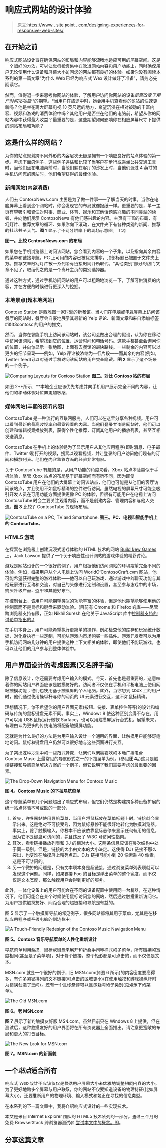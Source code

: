 # 响应式网站的设计体验

> 原文:[https://www . site point . com/designing-experiences-for-responsive-web-sites/](https://www.sitepoint.com/designing-experiences-for-responsive-web-sites/)

## 在开始之前

响应式网站设计旨在确保网站的布局和内容能够流畅地适应可用的屏幕空间。这是一个很好的方法，可以让您将投资集中在改进网站内容和用户功能上，同时确保用户无论使用什么设备和屏幕大小访问您的网站都有良好的体验。如果你没有阅读本系列的第一篇文章“为什么 Web 已经为响应式 Web 设计做好了准备”，请务必先阅读它。

然而，值得退一步来思考你网站的体验，了解用户访问你网站的设备*是否改变了用户对网站功能* *的期望。*当用户在旅途中时，她会用手机查看你的网站的快速更新吗？他是坐在离大屏幕电视 10 英尺远的地方，希望沉浸在相对被动的丰富内容、视频和游戏的消费体验中吗？其他用户是否坐在他们的电脑前，希望从你的网站内容中获得最大收益？最重要的是，这些期望如何影响你在相应屏幕尺寸下提供的网站布局和功能？

## 这是什么样的网站？

为你的站点规划跨不同外形的内容层次无疑是拥有一个响应良好的站点体验的第一步。考虑下面的例子，这些例子评估和比较了当客户在步行或乘坐公共交通工具时，当他们坐在电脑桌前时，当他们躺在客厅的沙发上时，当他们通过 4 英寸的手机访问您的网站时，他们希望获得的最佳体验。

### 新闻网站(内容消费)

人们去 ContosoNews.com 主要是为了做一件事——了解当天的时事。当你在电脑屏幕上看到这个网站时，你会发现它的布局就像报纸一样。更重要的是，单一主页有望吸引和留住对时事、商业、体育、娱乐和其他话题感兴趣的不同类型的读者，并向他们展示 ContosoNews 有他们感兴趣的内容。主页有丰富的布局，有幻灯片、推荐文章的循环、如果你向下滚动，在文件夹下有各种类别的新闻、推荐的社论甚至天气。**图 1** 显示了不同分辨率下的现场示意图。
T3】

**图一。比较 ContosoNews.com 的布局**

如果您在手机浏览器上访问该网站，您会看到内容的一个子集，以及指向其余内容的菜单和链接导航。PC 上可用的内容已被优先排序，顶部标题已被置于文件夹上方。推荐文章的幻灯片被一系列带有链接的简介所取代。“其他类别”部分的热门文章不见了，取而代之的是一个离开主页的类别选择器。

通过这种方式，通过手机访问网站的用户可以粗略地浏览一下，了解可供消费的内容，并在方便的时候进行更深入的挖掘。

### 本地景点(超本地网站)

Contoso Station 是西雅图一家时髦的新餐馆。当人们在电脑或电视屏幕上访问该餐厅的网站时，餐厅会自豪地展示其最新的 Yelp 评论、新闻文章和来自添加标签#i&lt3contoso 的用户的推文。

然而，当你在智能手机上访问该网站时，该公司会做出合理的假设，认为你在移动中访问该网站，希望找到它的位置、运营时间和电话号码。这款手机甚至会询问你的位置，并向你显示一张地图，上面有去餐馆的最快路线。一些剩余的内容可以以更少的细节呈现——例如，Yelp 评论被浓缩为一行片段——而其余的内容(例如，Twitter feed)可以对通过手机访问该网站的用户完全隐藏。**图 2** 显示了这个场景的一个例子。

![Comparing Layouts for Contoso Station](../Images/01d27a483f4d5e477cb50e7bb78590f6.png)
**图二。对比 Contoso 站的布局**

如图 2**所示，**本地企业应该优先考虑并向手机用户展示完全不同的内容，让他们的移动体验对位置更加敏感。

### 媒体网站(丰富的视听内容)

ContosoTube 是一种流行的互联网服务，人们可以在这里分享各种视频。用户可以看到最新的最高收视率和最常观看的内容。当他们登录并浏览网站时，他们可以创建和编辑视频播放列表，获得个性化推荐，订阅其他用户的播放列表，甚至互相发送消息。

ContosoTube 在手机上的体验是为了显示用户从其他应用程序(即时消息、电子邮件、Twitter 等)打开的视频，搜索以观看视频，并让登录的用户访问他们现有的订阅和播放列表。他们在内容监管方面的经验非常有限。

关于 ContosoTube 有趣的是，从用户功能的角度来看，Xbox 站点体验类似于手机体验，尽管 Xbox 站点的布局基于屏幕空间而有所不同，因为即使 ContosoTube 用户在他们的大屏幕上访问该站点，他们也可能是从他们的客厅访问该站点，并且使用不如鼠标精确的控件进行访问。虽然电视的屏幕尺寸可能会吸引开发人员在可用功能方面提供更像 PC 的体验，但很有可能用户在电视上访问 ContosoTube 时会主要关注观看内容，而不是创建内容、管理内容和与他人交流。**图 3** 比较了 ContosoTube 的现场布局。

![ContosoTube on a PC, TV and Smartphone.](../Images/3d77cf59b2a1f565351db7f95c78b19b.png)
**图三。PC、电视和智能手机上的 ContosoTube。**

### HTML5 游戏

在探索在浏览器上创建沉浸式游戏体验的 HTML 技术的网站 [Build New Games](http://buildnewgames.com/a-study-in-adaptive-game-design/) 上，Jack Lawson 提供了一个关于响应性设计网站的游戏体验的精彩讨论。

游戏是网站设计的一个很好的例子，用户根据他们访问网站的环境期望完全不同的体验。例如，如果用户从个人电脑上访问 WorldOfContosoCraft.com 网站，他可能希望获得完整的游戏体验——他可以自己玩游戏，通过游戏中的聊天功能与其他玩家进行互动和交流，对自己的头像进行定制和设置，甚至参与游戏中的市场，购买升级产品、盔甲和其他好东西。

在控制台上，该用户可能期望类似的功能丰富的体验，但是他也期望能够使用他的控制器而不是鼠标和键盘来驱动体验。(目前有 Chrome 和 Firefox 的库——尽管跨浏览器支持有限，正如 Nikhil Suresh 在他关于 JavaScript 库中[控制器支持的讨论中指出的。)](http://buildnewgames.com/console-experience-on-the-web/)

在手机本身上，用户可能希望执行更简单的操作，例如检查他的库存和玩家统计数据，对化身执行一些定制，可能从游戏内市场购买一些插件。游戏开发者可以为用手机访问网站几分钟的用户提供这种上下文相关的体验，即使他们不能玩游戏，也可以让他们的用户参与到整体体验中。

## 用户界面设计的考虑因素(又名胖手指)

除了信息设计，你还需要考虑用户输入的模式。今天，首先也是最重要的，这意味着你的网站用户界面应该是触摸友好的。访问者不仅仅在手机和平板电脑上使用网站触摸功能；他们也使用基于触摸屏的个人电脑。此外，当你想到 Xbox 上的用户时，他们通过使用操纵杆与你的网页的 UI 元素进行交互，这不如鼠标精确。

理想情况下，你不希望你的用户界面元素(按钮、链接、表单控件等等)的设计和编码与传统的鼠标键盘元素不同。事实上，Windows 8 使这种区别变得不存在，用户可以用 USB 鼠标运行微软 Surface，也可以用触摸屏运行台式机。展望未来，有理由认为更多的传统电脑将配备触摸屏功能。

这就是为什么最好的方法是为用户输入设计一个通用的界面，让触摸用户能够舒适地访问。鼠标和键盘用户仍然可以很好地与这些页面进行交互。

为了突出这种方法中的一些范式转变，让我们以我最喜欢的本地广播电台 Contoso Music 上最常见的导航形式之一的下拉菜单为例。(参见**图 4。**)这只是触控链接和导航菜单解决方案的一个例子，但它说明了我们需要考虑的最重要的因素。

![The Drop-Down Navigation Menu for Contoso Music](../Images/5759cbd9d48606433def062a281f995f.png)

**图 4。Contoso Music 的下拉导航菜单**

这个导航菜单有几个问题超出了响应式布局，但它们仍然是构建跨多种设备扩展的统一站点体验不可或缺的一部分。

1.  首先，许多网站使用导航菜单，当用户将鼠标放在菜单标题上时，链接就会显示出来。这是绝对不可接受的，因为鼠标悬停不能很好地转化为触摸浏览器。事实上，除了触摸输入，你根本不应该依靠鼠标悬停来显示任何有用的信息，因为它不是键盘可访问的，并且违反了 W3C 可访问性指南。
2.  其次，看看链接播放列表和 DJ 的相对大小。这两条信息应该在层次结构中处于同一级别。但是，链接的大小由文本的大小决定。这使得 DJs 链接不那么突出，也更难在触摸屏上精确点击。DJs 链接可能小到 20 像素乘 40 像素，这是不可访问的。
3.  另一个微妙的问题是，只有文本项本身是超链接，通过浏览菜单列表项就可以发现这个问题。同样，如果链接 Foo 的目标是弹出菜单的整个宽度，而不仅仅是文本宽度，那么触摸用户会得到更好的服务。

此外，一体化设备上的用户可能会在不同的设备配置中使用同一台机器，在这种情况下，他们可能会在某个时候使用鼠标访问您的网站，然后通过触摸重新访问它。为用户提供触摸友好、间距合理的超链接和导航是有益的。

图 5 显示了一个触摸屏导航的常见例子，很多网站都将其用于菜单，尤其是在移动应用程序或平板电脑的侧边栏中。

![A Touch-Friendly Redesign of the Contoso Music Navigation Menu](../Images/27530ed3ea5d8eda44c542a702b28d10.png)

**图 5。Contoso 音乐导航菜单的人性化重新设计**

导航菜单利用触摸、鼠标或键盘来展开和折叠手风琴样式的子菜单。所有链接的宽度相同(甚至是子菜单项)，对于每个链接，整个矩形都是可点击的，而不仅仅是文本。

MSN.com 就是一个很好的例子。旧 MSN.com(如图 6 所示)的内容密度要高得多，有许多紧密排列的文本链接(可点击的区域更小)(在使用触摸和游戏操纵杆时为错误创造了空间)，还有一个鼠标悬停可以显示新闻的子类别(见娱乐下的菜单)。

![The Old MSN.com](../Images/63e8d5f6c9c71944cbe9294b509e4b61.png)

**图 6。老 MSN.com**

**图 7** 展示了新的触摸友好版 MSN.com。虽然目前只在 Windows 8 上提供，但在测试后，这种触摸友好的用户界面将在所有浏览器上全面推出。请注意更宽敞的布局和更大的打击目标。

![The New Look for MSN.com](../Images/254a55176f8f9c6346f253b9151d389b.png)

**图 7。MSN.com 的新面貌**

## 一个*站点*适合所有

响应式 Web 设计不应该仅仅是根据用户屏幕大小来优雅地调整相同内容的大小。为了更好地跨多个屏幕与用户联系，你的网站不仅要知道设备的物理特征(比如屏幕大小)，还要推断用户的物理环境、输入模式和她正在寻找的信息类型。

在本系列的下一篇文章中，我将介绍响应式设计的一些实现技术。

本文是来自 Internet Explorer 团队的 HTML5 技术系列的一部分。通过三个月的免费 BrowserStack 跨浏览器测试@ [尝试本文中的概念。即](http://modern.ie)。

## 分享这篇文章